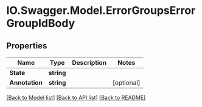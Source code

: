 # IO.Swagger.Model.ErrorGroupsErrorGroupIdBody
## Properties

Name | Type | Description | Notes
------------ | ------------- | ------------- | -------------
**State** | **string** |  | 
**Annotation** | **string** |  | [optional] 

[[Back to Model list]](../README.md#documentation-for-models) [[Back to API list]](../README.md#documentation-for-api-endpoints) [[Back to README]](../README.md)

